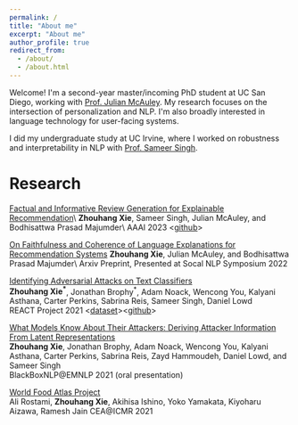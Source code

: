 ```yaml
---
permalink: /
title: "About me"
excerpt: "About me"
author_profile: true
redirect_from: 
  - /about/
  - /about.html
---
```


Welcome! I'm a second-year master/incoming PhD student at UC San Diego, working with [Prof. Julian McAuley](https://cseweb.ucsd.edu/~jmcauley/). My research focuses on the intersection of personalization and NLP. I'm also broadly interested in language technology for user-facing systems.

I did my undergraduate study at UC Irvine, where I worked on robustness and interpretability in NLP with [Prof. Sameer Singh](https://sameersingh.org/). 



Research
======
[Factual and Informative Review Generation for Explainable Recommendation](https://arxiv.org/abs/2209.12613)\\
**Zhouhang Xie**, Sameer Singh, Julian McAuley, and Bodhisattwa Prasad Majumder\\
AAAI 2023 \<[github](https://github.com/zhouhanxie/PRAG)\>

[On Faithfulness and Coherence of Language Explanations for Recommendation Systems](https://arxiv.org/pdf/2209.05409.pdf)
**Zhouhang Xie**, Julian McAuley, and Bodhisattwa Prasad Majumder\\
Arxiv Preprint, Presented at Socal NLP Symposium 2022

[Identifying Adversarial Attacks on Text Classifiers](https://arxiv.org/abs/2201.08555)  
**Zhouhang Xie<sup>\*</sup>**, Jonathan Brophy<sup>\*</sup>, Adam Noack, Wencong You, Kalyani Asthana, Carter Perkins, Sabrina Reis, Sameer Singh, Daniel Lowd  
REACT Project 2021 \<[dataset](https://react-nlp.github.io/tcab/)\>\<[github](https://github.com/REACT-NLP)\>

[What Models Know About Their Attackers: Deriving Attacker Information From Latent Representations](https://aclanthology.org/2021.blackboxnlp-1.6/)  
**Zhouhang Xie**, Jonathan Brophy, Adam Noack, Wencong You, Kalyani Asthana, Carter Perkins, Sabrina Reis, Zayd Hammoudeh, Daniel Lowd, and Sameer Singh  
BlackBoxNLP@EMNLP 2021 (oral presentation)

[World Food Atlas Project](https://dl.acm.org/doi/10.1145/3463947.3469235)   
Ali Rostami, **Zhouhang Xie**, Akihisa Ishino, Yoko Yamakata, Kiyoharu Aizawa, Ramesh Jain
CEA@ICMR 2021





